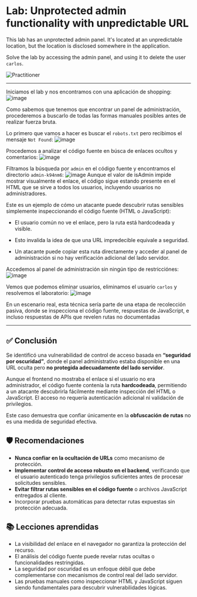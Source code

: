 # Lab: Unprotected admin functionality with unpredictable URL

This lab has an unprotected admin panel. It's located at an unpredictable location, but the location is disclosed somewhere in the application.

Solve the lab by accessing the admin panel, and using it to delete the user `carlos`.

![Practitioner](https://img.shields.io/badge/level-Apprentice-green) 

---

Iniciamos el lab y nos encontramos con una aplicación de shopping:
![image](https://github.com/user-attachments/assets/f5cba30f-c8a8-496c-b1e2-d994b04b89d2)

Como sabemos que tenemos que encontrar un panel de administración, procederemos a buscarlo de todas las formas manuales posibles antes de realizar fuerza bruta.

Lo primero que vamos a hacer es buscar el `robots.txt` pero recibimos el mensaje `Not Found`:
![image](https://github.com/user-attachments/assets/b6628a18-3ddd-4bfe-8ad2-51b117f9573a)

Procedemos a analizar el código fuente en búsca de enlaces ocultos y comentarios:
![image](https://github.com/user-attachments/assets/70c70653-b000-4eb5-847c-6e5ec2118e95)

Filtramos la búsqueda por `admin` en el código fuente y encontramos el directorio `admin-k94nm6`:
![image](https://github.com/user-attachments/assets/f1d8964b-973d-466d-8489-ec95ac0e2e49)
Aunque el valor de isAdmin impide mostrar visualmente el enlace, el código sigue estando presente en el HTML que se sirve a todos los usuarios, incluyendo usuarios no administradores.

Este es un ejemplo de cómo un atacante puede descubrir rutas sensibles simplemente inspeccionando el código fuente (HTML o JavaScript):

- El usuario común no ve el enlace, pero la ruta está hardcodeada y visible.

- Esto invalida la idea de que una URL impredecible equivale a seguridad.

- Un atacante puede copiar esta ruta directamente y acceder al panel de administración si no hay verificación adicional del lado servidor.





Accedemos al panel de administración sin ningún tipo de restricciónes:
![image](https://github.com/user-attachments/assets/96d38fa4-62ec-47fc-b3ee-2377d757fa61)

Vemos que podemos eliminar usuarios, eliminamos el usuario `carlos` y resolvemos el laboratorio:
![image](https://github.com/user-attachments/assets/ad422f45-3ce8-4c76-8c1e-5e8c9df71062)

En un escenario real, esta técnica sería parte de una etapa de recolección pasiva, donde se inspecciona el código fuente, respuestas de JavaScript, e incluso respuestas de APIs que revelen rutas no documentadas


---

## ✅ Conclusión

Se identificó una vulnerabilidad de control de acceso basada en **“seguridad por oscuridad”**, donde el panel administrativo estaba disponible en una URL oculta pero **no protegida adecuadamente del lado servidor**.

Aunque el frontend no mostraba el enlace si el usuario no era administrador, el código fuente contenía la ruta **hardcodeada**, permitiendo a un atacante descubrirla fácilmente mediante inspección del HTML o JavaScript. El acceso no requería autenticación adicional ni validación de privilegios.

Este caso demuestra que confiar únicamente en la **obfuscación de rutas** no es una medida de seguridad efectiva.

## 🛡️ Recomendaciones

- **Nunca confiar en la ocultación de URLs** como mecanismo de protección.
- **Implementar control de acceso robusto en el backend**, verificando que el usuario autenticado tenga privilegios suficientes antes de procesar solicitudes sensibles.
- **Evitar filtrar rutas sensibles en el código fuente** o archivos JavaScript entregados al cliente.
- Incorporar pruebas automáticas para detectar rutas expuestas sin protección adecuada.

## 📚 Lecciones aprendidas

- La visibilidad del enlace en el navegador no garantiza la protección del recurso.
- El análisis del código fuente puede revelar rutas ocultas o funcionalidades restringidas.
- La seguridad por oscuridad es un enfoque débil que debe complementarse con mecanismos de control real del lado servidor.
- Las pruebas manuales como inspeccionar HTML y JavaScript siguen siendo fundamentales para descubrir vulnerabilidades lógicas.



